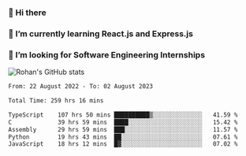 ### 👋 Hi there 

<!--
**rohznmdev/rohznmdev** is a ✨ _special_ ✨ repository because its `README.md` (this file) appears on your GitHub profile.

Here are some ideas to get you started:

- 🔭 I’m currently working on ...
- 🌱 I’m currently learning Ruby and Ruby on Rails
- 👯 I’m looking to collaborate on ...
- 🤔 I’m looking for help with ...
- 💬 Ask me about ...
- 📫 How to reach me: ...
- 😄 Pronouns: ...
- ⚡ Fun fact: ...
-->
### 🌱 I’m currently learning React.js and Express.js
### 🤔 I’m looking for Software Engineering Internships
![Rohan's GitHub stats](https://github-readme-stats.vercel.app/api?username=rohznmdev&theme=dark&show_icons=true)

<!--START_SECTION:waka-->

```txt
From: 22 August 2022 - To: 02 August 2023

Total Time: 259 hrs 16 mins

TypeScript    107 hrs 50 mins ██████████▒░░░░░░░░░░░░░░   41.59 %
C             39 hrs 59 mins  ████░░░░░░░░░░░░░░░░░░░░░   15.42 %
Assembly      29 hrs 59 mins  ███░░░░░░░░░░░░░░░░░░░░░░   11.57 %
Python        19 hrs 43 mins  ██░░░░░░░░░░░░░░░░░░░░░░░   07.61 %
JavaScript    18 hrs 12 mins  █▓░░░░░░░░░░░░░░░░░░░░░░░   07.02 %
```

<!--END_SECTION:waka-->
